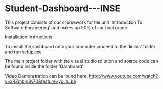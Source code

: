 # Student-Dashboard---INSE

This project consists of our coursework for the unit 'Introduction To Software Engineering' and makes up 50% of our final grade.

Installation Instructions

To install the dashboard onto your computer proceed to the 'builds' folder and run setup.exe

The main project folder with the visual studio solution and source code can be found inside the folder 'Dashboard'

Video Demonstration can be found here: https://www.youtube.com/watch?v=xRZmbIp8v70&feature=youtu.be